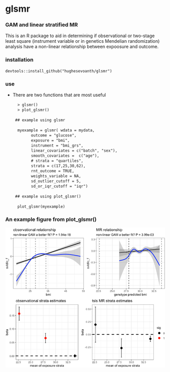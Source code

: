 # glsmr

### GAM and linear stratified MR

This is an R package to aid in determining if observational or two-stage least square (instrument variable or in genetics Mendelian randomization) analysis have a non-linear relationship between expoosure and outcome. 

### installation

	devtools::install_github("hughesevoanth/glsmr")

### use
	
- There are two functions that are most useful
	
		> glsmr()
		> plot_glsmr()
	
       ## example using glsmr
       	
		myexample = glsmr( wdata = mydata,
              outcome = "glucose",
              exposure = "bmi",
              instrument = "bmi_grs",
              linear_covariates = c("batch", "sex"),
              smooth_covariates =  c("age"),
              # strata = "quartiles",
              strata = c(17,25,30,62),
              rnt_outcome = TRUE,
              weights_variable = NA,
              sd_outlier_cutoff = 5,
              sd_or_iqr_cutoff = "iqr")
              
       ## example using plot_glsmr()
		
		plot_glsmr(myexample)

### An example figure from plot_glsmr()

![](figures/example1.png)
